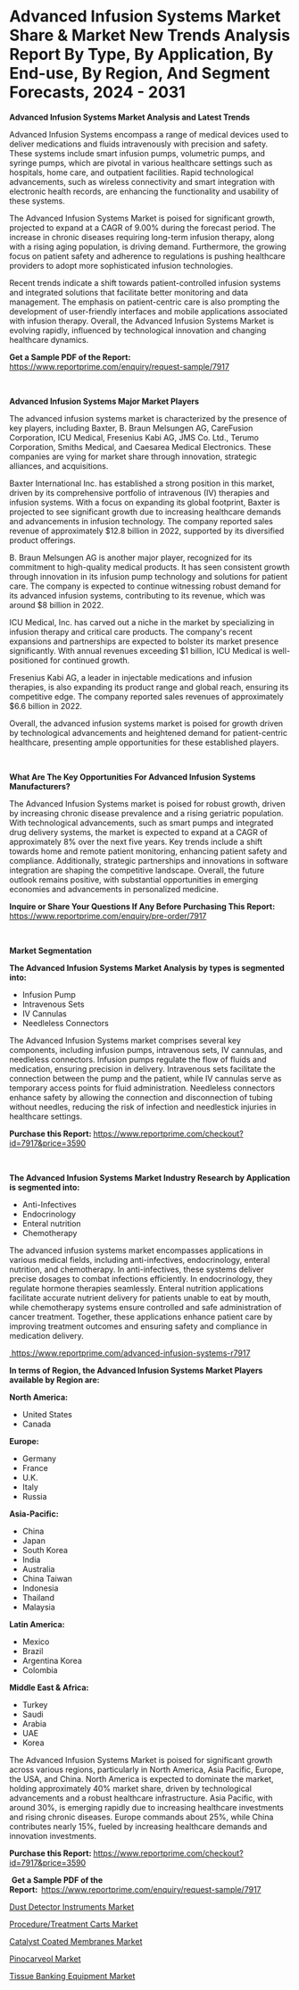 <p><h1>Advanced Infusion Systems Market Share & Market New Trends Analysis Report By Type, By Application, By End-use, By Region, And Segment Forecasts, 2024 - 2031</h1></p><p><strong>Advanced Infusion Systems Market Analysis and Latest Trends</strong></p>
<p><p>Advanced Infusion Systems encompass a range of medical devices used to deliver medications and fluids intravenously with precision and safety. These systems include smart infusion pumps, volumetric pumps, and syringe pumps, which are pivotal in various healthcare settings such as hospitals, home care, and outpatient facilities. Rapid technological advancements, such as wireless connectivity and smart integration with electronic health records, are enhancing the functionality and usability of these systems.</p><p>The Advanced Infusion Systems Market is poised for significant growth, projected to expand at a CAGR of 9.00% during the forecast period. The increase in chronic diseases requiring long-term infusion therapy, along with a rising aging population, is driving demand. Furthermore, the growing focus on patient safety and adherence to regulations is pushing healthcare providers to adopt more sophisticated infusion technologies.</p><p>Recent trends indicate a shift towards patient-controlled infusion systems and integrated solutions that facilitate better monitoring and data management. The emphasis on patient-centric care is also prompting the development of user-friendly interfaces and mobile applications associated with infusion therapy. Overall, the Advanced Infusion Systems Market is evolving rapidly, influenced by technological innovation and changing healthcare dynamics.</p></p>
<p><strong>Get a Sample PDF of the Report:&nbsp;</strong> <a href="https://www.reportprime.com/enquiry/request-sample/7917">https://www.reportprime.com/enquiry/request-sample/7917</a></p>
<p>&nbsp;</p>
<p><strong>Advanced Infusion Systems Major Market Players</strong></p>
<p><p>The advanced infusion systems market is characterized by the presence of key players, including Baxter, B. Braun Melsungen AG, CareFusion Corporation, ICU Medical, Fresenius Kabi AG, JMS Co. Ltd., Terumo Corporation, Smiths Medical, and Caesarea Medical Electronics. These companies are vying for market share through innovation, strategic alliances, and acquisitions.</p><p>Baxter International Inc. has established a strong position in this market, driven by its comprehensive portfolio of intravenous (IV) therapies and infusion systems. With a focus on expanding its global footprint, Baxter is projected to see significant growth due to increasing healthcare demands and advancements in infusion technology. The company reported sales revenue of approximately $12.8 billion in 2022, supported by its diversified product offerings.</p><p>B. Braun Melsungen AG is another major player, recognized for its commitment to high-quality medical products. It has seen consistent growth through innovation in its infusion pump technology and solutions for patient care. The company is expected to continue witnessing robust demand for its advanced infusion systems, contributing to its revenue, which was around $8 billion in 2022.</p><p>ICU Medical, Inc. has carved out a niche in the market by specializing in infusion therapy and critical care products. The company's recent expansions and partnerships are expected to bolster its market presence significantly. With annual revenues exceeding $1 billion, ICU Medical is well-positioned for continued growth.</p><p>Fresenius Kabi AG, a leader in injectable medications and infusion therapies, is also expanding its product range and global reach, ensuring its competitive edge. The company reported sales revenues of approximately $6.6 billion in 2022.</p><p>Overall, the advanced infusion systems market is poised for growth driven by technological advancements and heightened demand for patient-centric healthcare, presenting ample opportunities for these established players.</p></p>
<p>&nbsp;</p>
<p><strong>What Are The Key Opportunities For Advanced Infusion Systems Manufacturers?</strong></p>
<p><p>The Advanced Infusion Systems market is poised for robust growth, driven by increasing chronic disease prevalence and a rising geriatric population. With technological advancements, such as smart pumps and integrated drug delivery systems, the market is expected to expand at a CAGR of approximately 8% over the next five years. Key trends include a shift towards home and remote patient monitoring, enhancing patient safety and compliance. Additionally, strategic partnerships and innovations in software integration are shaping the competitive landscape. Overall, the future outlook remains positive, with substantial opportunities in emerging economies and advancements in personalized medicine.</p></p>
<p><strong>Inquire or Share Your Questions If Any Before Purchasing This Report:</strong> <a href="https://www.reportprime.com/enquiry/pre-order/7917">https://www.reportprime.com/enquiry/pre-order/7917</a></p>
<p>&nbsp;</p>
<p><strong>Market Segmentation</strong></p>
<p><strong>The Advanced Infusion Systems Market Analysis by types is segmented into:</strong></p>
<p><ul><li>Infusion Pump</li><li>Intravenous Sets</li><li>IV Cannulas</li><li>Needleless Connectors</li></ul></p>
<p><p>The Advanced Infusion Systems market comprises several key components, including infusion pumps, intravenous sets, IV cannulas, and needleless connectors. Infusion pumps regulate the flow of fluids and medication, ensuring precision in delivery. Intravenous sets facilitate the connection between the pump and the patient, while IV cannulas serve as temporary access points for fluid administration. Needleless connectors enhance safety by allowing the connection and disconnection of tubing without needles, reducing the risk of infection and needlestick injuries in healthcare settings.</p></p>
<p><strong>Purchase this Report:&nbsp;</strong><a href="https://www.reportprime.com/checkout?id=7917&price=3590">https://www.reportprime.com/checkout?id=7917&price=3590</a></p>
<p>&nbsp;</p>
<p><strong>The Advanced Infusion Systems Market Industry Research by Application is segmented into:</strong></p>
<p><ul><li>Anti-Infectives</li><li>Endocrinology</li><li>Enteral nutrition</li><li>Chemotherapy</li></ul></p>
<p><p>The advanced infusion systems market encompasses applications in various medical fields, including anti-infectives, endocrinology, enteral nutrition, and chemotherapy. In anti-infectives, these systems deliver precise dosages to combat infections efficiently. In endocrinology, they regulate hormone therapies seamlessly. Enteral nutrition applications facilitate accurate nutrient delivery for patients unable to eat by mouth, while chemotherapy systems ensure controlled and safe administration of cancer treatment. Together, these applications enhance patient care by improving treatment outcomes and ensuring safety and compliance in medication delivery.</p></p>
<p><a href="https://www.reportprime.com/advanced-infusion-systems-r7917">&nbsp;https://www.reportprime.com/advanced-infusion-systems-r7917</a></p>
<p><strong>In terms of Region, the Advanced Infusion Systems Market Players available by Region are:</strong></p>
<p>
    <p> <strong> North America: </strong>
        <ul>
            <li>United States</li>
            <li>Canada</li>
        </ul>
        </p> 
    <p> <strong> Europe: </strong>
        <ul>
            <li>Germany</li>
            <li>France</li>
            <li>U.K.</li>
            <li>Italy</li>
            <li>Russia</li>
        </ul>
        </p> 
    <p> <strong> Asia-Pacific: </strong>
        <ul>
            <li>China</li>
            <li>Japan</li>
            <li>South Korea</li>
            <li>India</li>
            <li>Australia</li>
            <li>China Taiwan</li>
            <li>Indonesia</li>
            <li>Thailand</li>
            <li>Malaysia</li>
        </ul>
        </p> 
    <p> <strong> Latin America: </strong>
        <ul>
            <li>Mexico</li>
            <li>Brazil</li>
            <li>Argentina Korea</li>
            <li>Colombia</li>
        </ul>
        </p> 
    <p> <strong> Middle East & Africa: </strong>
        <ul>
            <li>Turkey</li>
            <li>Saudi</li>
            <li>Arabia</li>
            <li>UAE</li>
            <li>Korea</li>
        </ul>
    </p>
    </p>
<p><p>The Advanced Infusion Systems Market is poised for significant growth across various regions, particularly in North America, Asia Pacific, Europe, the USA, and China. North America is expected to dominate the market, holding approximately 40% market share, driven by technological advancements and a robust healthcare infrastructure. Asia Pacific, with around 30%, is emerging rapidly due to increasing healthcare investments and rising chronic diseases. Europe commands about 25%, while China contributes nearly 15%, fueled by increasing healthcare demands and innovation investments.</p></p>
<p><strong>Purchase this Report: </strong><a href="https://www.reportprime.com/checkout?id=7917&price=3590">https://www.reportprime.com/checkout?id=7917&price=3590</a></p>
<p>&nbsp;<strong>Get a Sample PDF of the Report:&nbsp;&nbsp;</strong><a href="https://www.reportprime.com/enquiry/request-sample/7917">https://www.reportprime.com/enquiry/request-sample/7917</a></p>
<p><strong></strong></p>
<p><p><a href="https://issuu.com/reportprime-2/docs/dust-detector-instruments-market-si_6b842cde21d652">Dust Detector Instruments Market</a></p><p><a href="https://medium.com/@rasaunharrison331/procedure-treatment-carts-market-a-global-and-regional-analysis-2024-2031-9d07c712b3b2">Procedure/Treatment Carts Market</a></p><p><a href="https://www.linkedin.com/pulse/catalyst-coated-membranes-market-size-share-analysis-growth-ghxtf?trackingId=XEiARsygRh%2BSy1PjPcHUPA%3D%3D">Catalyst Coated Membranes Market</a></p><p><a href="https://www.linkedin.com/pulse/pinocarveol-market-global-insights-regional-analysis-2024--nu28f?trackingId=kzQNE9nOSBOEjgCyjwIR%2FQ%3D%3D">Pinocarveol Market</a></p><p><a href="https://medium.com/@rasaunharrison331/tissue-banking-equipment-market-global-market-insights-and-sales-trends-2024-to-2031-11aca528fef3">Tissue Banking Equipment Market</a></p></p>